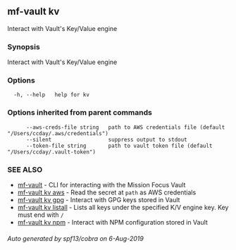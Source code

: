 ## mf-vault kv

Interact with Vault's Key/Value engine

### Synopsis

Interact with Vault's Key/Value engine

### Options

```
  -h, --help   help for kv
```

### Options inherited from parent commands

```
      --aws-creds-file string   path to AWS credentials file (default "/Users/ccday/.aws/credentials")
      --silent                  suppress output to stdout
      --token-file string       path to vault token file (default "/Users/ccday/.vault-token")
```

### SEE ALSO

* [mf-vault](mf-vault.md)	 - CLI for interacting with the Mission Focus Vault
* [mf-vault kv aws](mf-vault_kv_aws.md)	 - Read the secret at `path` as AWS credentials
* [mf-vault kv gpg](mf-vault_kv_gpg.md)	 - Interact with GPG keys stored in Vault
* [mf-vault kv listall](mf-vault_kv_listall.md)	 - Lists all keys under the specified K/V engine key. Key must end with `/`
* [mf-vault kv npm](mf-vault_kv_npm.md)	 - Interact with NPM configuration stored in Vault

###### Auto generated by spf13/cobra on 6-Aug-2019
